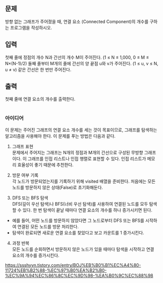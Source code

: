 <h2>문제</h2>
방향 없는 그래프가 주어졌을 때, 연결 요소 (Connected Component)의 개수를 구하는 프로그램을 작성하시오.

<h2>입력</h2>
첫째 줄에 정점의 개수 N과 간선의 개수 M이 주어진다. (1 ≤ N ≤ 1,000, 0 ≤ M ≤ N×(N-1)/2) 둘째 줄부터 M개의 줄에 간선의 양 끝점 u와 v가 주어진다. (1 ≤ u, v ≤ N, u ≠ v) 같은 간선은 한 번만 주어진다.

<h2>출력</h2>
첫째 줄에 연결 요소의 개수를 출력한다. 
<br>
<br>
<h3>아이디어</h3>
이 문제는 주어진 그래프의 연결 요소 개수를 세는 것이 목표이므로, 그래프를 탐색하는 알고리즘을 사용해야 한다. 이 문제를 푸는 방법은 다음과 같다.<br>

1. 그래프 표현<br>
문제에서 주어지는 그래프는 N개의 정점과 M개의 간선으로 구성된 무방향 그래프이다. 이 그래프를 인접 리스트나 인접 행렬로 표현할 수 있다. 인접 리스트가 메모리 효율성이 좋기 때문에 추천한다.

2. 방문 여부 기록<br>
각 노드가 방문되었는지를 기록하기 위해 visited 배열을 준비한다. 처음에는 모든 노드를 방문하지 않은 상태(False)로 초기화해둔다.

3. DFS 또는 BFS 탐색<br>
DFS(깊이 우선 탐색)나 BFS(너비 우선 탐색)를 사용하여 연결된 노드를 모두 탐색할 수 있다. 한 번 탐색이 끝날 때마다 연결 요소의 개수를 하나 증가시키면 된다.<br>
 * 예를 들어, 어떤 노드를 방문하지 않았다면 그 노드로부터 DFS 또는 BFS를 시작하여 연결된 모든 노드를 방문 처리한다.
 * 탐색이 완료되면 새로운 연결 요소를 찾았다고 보고 카운트를 1 증가시킨다.
   
4. 과정 반복<br>
모든 노드를 순회하면서 방문하지 않은 노드가 있을 때마다 탐색을 시작하고 연결 요소의 개수를 증가시킨다.

https://ssshyvn.tistory.com/entry/BOJ%EB%B0%B1%EC%A4%80-11724%EB%B2%88-%EC%97%B0%EA%B2%B0-%EC%9A%94%EC%86%8C%EC%9D%98-%EA%B0%9C%EC%88%98
